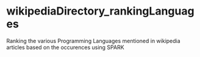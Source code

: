 # wikipediaDirectory_rankingLanguages
Ranking the various Programming Languages mentioned in wikipedia articles based on the occurences using SPARK
